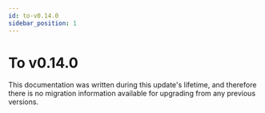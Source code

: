 ```yaml
---
id: to-v0.14.0
sidebar_position: 1
---
```


# To v0.14.0

This documentation was written during this update's lifetime, and therefore there is no migration information available for upgrading from any previous versions.
